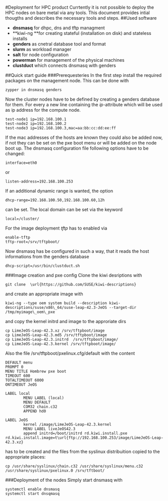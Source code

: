 #Deployment for HPC product
Currtently it is not possible to deploy the HPC nodes on bare metal via any tools. This document provides intial thougths and describes the necessary tools and steps.
##Used software

   * **dnsmasq** for dhpc, dns and tftp managment
   * **kiwi-ng **for creating stateful (installation on disk) and stateless installs
   * **genders** as cnetral database tool and format
   * **slurm** as workload manager
   * **salt** for node configuration
   * **powerman** for management of the physical machines
   * **clustduct** which connects dnsmasq with genders

##Quick start guide
###Prerequesteries
In the first step install the required packages on the management node. This can be done with
```
zypper in dnsmasq genders
```
Now the cluster nodes have to be defined by creating a genders database for them. For every a new line containing the *ip*-attribute which will be used as ip address for the compute node.
```
test-node1 ip=192.168.100.1
test-node2 ip=192.168.100.2
test-node3 ip=192.168.100.3,mac=aa:bb:cc:dd:ee:ff
```
If the mac addresses of the hosts are known they could also be added now, if not they can be set on the pxe boot menu or will be added on the node boot up.
The dnsmasq configuration file following options have to be changed:
```
interface=eth0
```
or 
```
listen-address=192.168.100.253
```
If an additional dynamic range is wanted, the option 
```
dhcp-range=192.168.100.50,192.168.100.60,12h
```
can be set.
The local domain can be set via the keyword 
```
local=/cluster/
```
For the image deployment *tftp* has to enabled via
```
enable-tftp
tftp-root=/srv/tftpboot/
```
Now dnsmasq has be configured in such a way, that it reads the host informations from the genders database
```
dhcp-script=/usr/bin/clustduct.sh
```
###Image creation and pxe config
Clone the kiwi desriptions with
```
git clone  \url{https://github.com/SUSE/kiwi-descriptions}
```
and create an appropriate image with
```
kiwi-ng --type oem system build --description kiwi-descriptions/suse/x86\_64/suse-leap-42.3-JeOS --target-dir /tmp/myimage\_oem\_pxe
```
and copy the kernel initrd and image to the approriate dirs
```
cp LimeJeOS-Leap-42.3.xz /srv/tftpboot/image
cp LimeJeOS-Leap-42.3.md5 /srv/tftpboot/image
cp LimeJeOS-Leap-42.3.initrd  /srv/tftpboot/image/
cp LimeJeOS-Leap-42.3.kernel /srv/tftpboot/image/
```
Also the file /srv/tftpboot/pxelinux.cfg/default
with the content
```
DEFAULT menu
PROMPT 0
MENU TITLE Hombrew pxe boot
TIMEOUT 600
TOTALTIMEOUT 6000
ONTIMEOUT JeOS

LABEL local
        MENU LABEL (local)
        MENU DEFAULT
        COM32 chain.c32
        APPEND hd0

LABEL JeOS
        kernel /image/LimeJeOS-Leap-42.3.kernel
        MENU LABEL liveJeOS42.3
        append initrd=/boot/initrd rd.kiwi.install.pxe rd.kiwi.install.image=t\url{ftp://192.168.100.253/image/LimeJeOS-Leap-42.3.xz}
```
has to be created and the files from the syslinux distribuition copied to the appropriate places:
```
cp /usr/share/syslinux/chain.c32 /usr/share/syslinux/menu.c32 /usr/share/syslinux/pxelinux.0 /srv/tftboot/
```
###Deployment of the nodes
Simply start dnsmasq with
```
systemctl enable dnsmasq
systemctl start dnsqmasq
```
